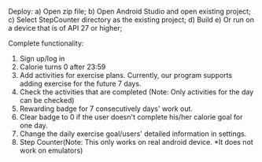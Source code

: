 Deploy: 
a) Open zip file;
b) Open Android Studio and open existing project;
c) Select StepCounter directory as the existing project;
d) Build
e) Or run on a device that is of API 27 or higher; 

Complete functionality: 
1) Sign up/log in
2) Calorie turns 0 after 23:59
3) Add activities for exercise plans. Currently, our program supports adding exercise for the future 7 days.
4) Check the activities that are completed (Note: Only activities for the day can be checked)
5) Rewarding badge for 7 consecutively days' work out.
6) Clear badge to 0 if the user doesn't complete his/her calorie goal for one day.
7) Change the daily exercise goal/users' detailed information in settings.
8) Step Counter(Note: This only works on real android device. *It does not work on emulators)
